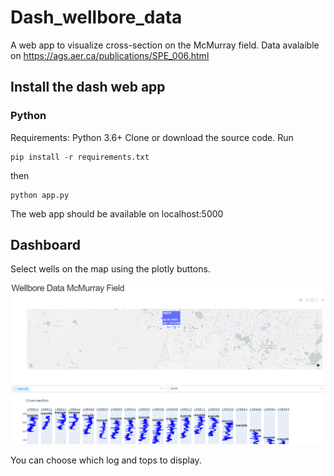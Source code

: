 # Dash_wellbore_data
 
 A web app to visualize cross-section on the McMurray field. Data avalaible on https://ags.aer.ca/publications/SPE_006.html
 
 ## Install the dash web app
 
 ### Python
 Requirements: Python 3.6+
 Clone or download the source code. Run 
 ```shell
pip install -r requirements.txt
```
then 
```shell
python app.py
```
The web app should be available on localhost:5000

## Dashboard
Select wells on the map using the plotly buttons.

![Results of the segmentation](https://github.com/brunedv/Dash_wellbore_data/blob/master/data/example_dash.PNG)

You can choose which log and tops to display.
